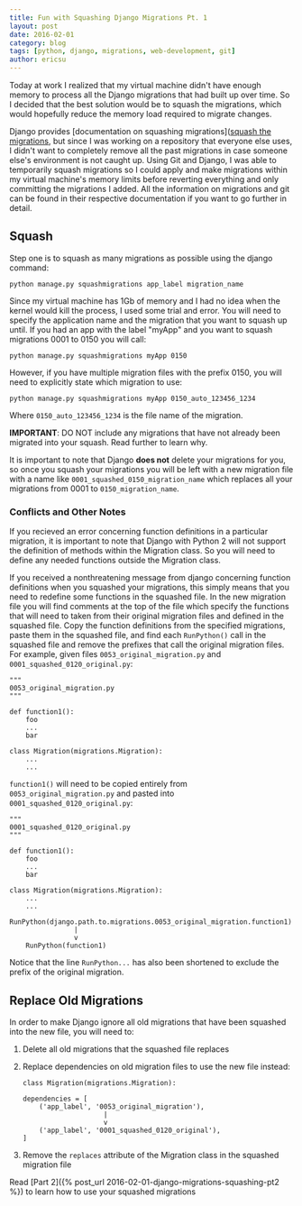 ```yaml
---
title: Fun with Squashing Django Migrations Pt. 1
layout: post
date: 2016-02-01
category: blog
tags: [python, django, migrations, web-development, git]
author: ericsu
---
```


Today at work I realized that my virtual machine didn't have enough memory to process all the Django migrations that
had built up over time. So I decided that the best solution
would be to squash the migrations, which would hopefully reduce the memory load required to migrate changes.

Django provides [documentation on squashing migrations]([squash the migrations](https://docs.djangoproject.com/en/1.9/topics/migrations/#squashing-migrations),
but since I was working on a repository that everyone else uses, I didn't want to completely remove
all the past migrations in case someone else's environment is not caught up. Using Git and Django,
I was able to temporarily squash migrations so I could apply and make migrations within my virtual
machine's memory limits before reverting everything and only committing the migrations I added. All
the information on migrations and git can be found in their respective documentation if you want to
go further in detail.

## Squash

Step one is to squash as many migrations as possible using the django command:

`python manage.py squashmigrations app_label migration_name`

Since my virtual machine has 1Gb of memory and I had no idea when the kernel would kill
the process, I used some trial and error. You will need to specify the application name and the
migration that you want to squash up until. If you had an app with the label "myApp" and you want
to squash migrations 0001 to 0150 you will call:

`python manage.py squashmigrations myApp 0150`

However, if you have multiple migration files with the prefix 0150, you will need to explicitly state
which migration to use:

`python manage.py squashmigrations myApp 0150_auto_123456_1234`

Where `0150_auto_123456_1234` is the file name of the migration.

**IMPORTANT**: DO NOT include any migrations that have not already been migrated into your squash. Read further to learn why.

It is important to note that Django **does not** delete your migrations for you, so once you squash
your migrations you will be left with a new migration file with a name like `0001_squashed_0150_migration_name`
which replaces all your migrations from 0001 to `0150_migration_name`.

### Conflicts and Other Notes

If you recieved an error concerning function definitions in a particular migration, it is important to note
that Django with Python 2 will not support the definition of methods within the Migration class. So you will
need to define any needed functions outside the Migration class.

If you received a nonthreatening message from django concerning function definitions when you squashed your migrations,
this simply means that you need to redefine some functions in the squashed file.
In the new migration file you will find comments at the top of the file which specify the functions
that will need to taken from their original migration files and defined in the squashed file.
Copy the function definitions from the specified migrations, paste them in the squashed file,
and find each `RunPython()` call in the squashed file and remove the prefixes that
call the original migration files. For example, given files `0053_original_migration.py` and
`0001_squashed_0120_original.py`:

    """
    0053_original_migration.py
    """

    def function1():
        foo
        ...
        bar

    class Migration(migrations.Migration):
        ...
        ...

`function1()` will need to be copied entirely from `0053_original_migration.py` and
pasted into `0001_squashed_0120_original.py`:

    """
    0001_squashed_0120_original.py
    """

    def function1():
        foo
        ...
        bar

    class Migration(migrations.Migration):
        ...
        ...
        RunPython(django.path.to.migrations.0053_original_migration.function1)
                    |
                    v
        RunPython(function1)

Notice that the line `RunPython...` has also been shortened to exclude the prefix of the original migration.

## Replace Old Migrations

In order to make Django ignore all old migrations that have been squashed into the new file, you will
need to:

1.  Delete all old migrations that the squashed file replaces
2.  Replace dependencies on old migration files to use the new file instead:

        class Migration(migrations.Migration):

        dependencies = [
            ('app_label', '0053_original_migration'),
                            |
                            v
            ('app_label', '0001_squashed_0120_original'),
        ]

3.  Remove the `replaces` attribute of the Migration class in the squashed migration file

Read [Part 2]({% post_url 2016-02-01-django-migrations-squashing-pt2 %}) to learn how to use your squashed migrations
